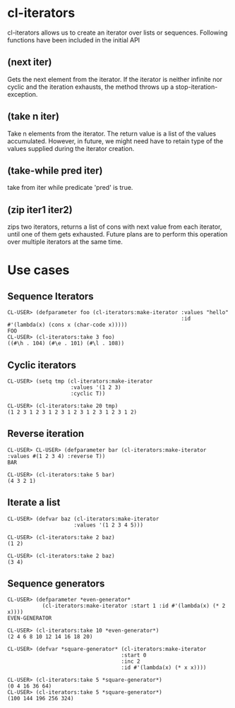 cl-iterators
============

cl-iterators allows us to create an iterator over lists or sequences. Following functions have been included in the initial API

(next iter)
-----------
Gets the next element from the iterator. If the iterator is neither infinite nor cyclic and the iteration exhausts, the method throws up a stop-iteration-exception.

(take n iter)
-------------
Take n elements from the iterator. The return value is a list of the values accumulated. However, in future, we might need have to retain type of the values supplied during the iterator creation.

(take-while pred iter)
----------------------
take from iter while predicate 'pred' is true.

(zip iter1 iter2)
-----------------
zips two iterators, returns a list of cons with next value from each iterator, until one of them gets exhausted. Future plans are to perform this operation over multiple iterators at the same time.

Use cases
=========
Sequence Iterators
------------------
```
CL-USER> (defparameter foo (cl-iterators:make-iterator :values "hello"                                   
                                                       :id #'(lambda(x) (cons x (char-code x)))))
FOO                                                                                                      
CL-USER> (cl-iterators:take 3 foo)
((#\h . 104) (#\e . 101) (#\l . 108))   
```

Cyclic iterators
----------------
```
CL-USER> (setq tmp (cl-iterators:make-iterator 
                    :values '(1 2 3)
                    :cyclic T))

CL-USER> (cl-iterators:take 20 tmp)
(1 2 3 1 2 3 1 2 3 1 2 3 1 2 3 1 2 3 1 2)
```

Reverse iteration
-----------------
```
CL-USER> CL-USER> (defparameter bar (cl-iterators:make-iterator :values #(1 2 3 4) :reverse T))
BAR
 
CL-USER> (cl-iterators:take 5 bar)
(4 3 2 1)
```

Iterate a list
--------------
```
CL-USER> (defvar baz (cl-iterators:make-iterator 
                     :values '(1 2 3 4 5)))

CL-USER> (cl-iterators:take 2 baz)
(1 2)

CL-USER> (cl-iterators:take 2 baz)
(3 4)
```

Sequence generators
-------------------
```
CL-USER> (defparameter *even-generator*                                                                    
           (cl-iterators:make-iterator :start 1 :id #'(lambda(x) (* 2 x))))
EVEN-GENERATOR                                                          

CL-USER> (cl-iterators:take 10 *even-generator*)
(2 4 6 8 10 12 14 16 18 20)   

CL-USER> (defvar *square-generator* (cl-iterators:make-iterator
                                    :start 0
                                    :inc 2
                                    :id #'(lambda(x) (* x x))))
                    
CL-USER> (cl-iterators:take 5 *square-generator*)
(0 4 16 36 64)                                                                                                                
CL-USER> (cl-iterators:take 5 *square-generator*)
(100 144 196 256 324)                                                                                                   
```

